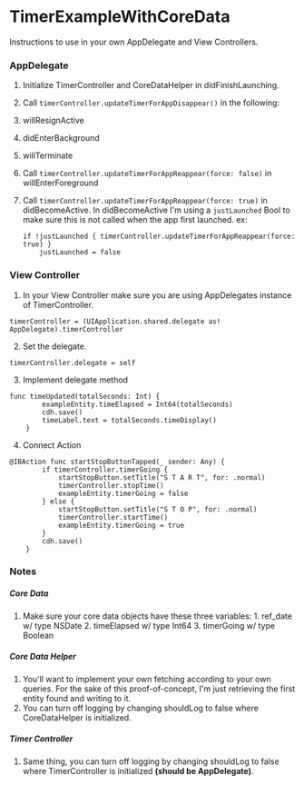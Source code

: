 # TimerExampleWithCoreData

Instructions to use in your own AppDelegate and View Controllers.

### AppDelegate

1. Initialize TimerController and CoreDataHelper in didFinishLaunching.
2. Call `timerController.updateTimerForAppDisappear()` in the following:
  1. willResignActive
  2. didEnterBackground
  3. willTerminate
3. Call `timerController.updateTimerForAppReappear(force: false)` in willEnterForeground
4. Call `timerController.updateTimerForAppReappear(force: true)` in didBecomeActive. In didBecomeActive I'm using a `justLaunched` Bool to make sure this is not called when the app first launched.
  ex: 
   
    ```
    if !justLaunched { timerController.updateTimerForAppReappear(force: true) }
		justLaunched = false
    ```
    
### View Controller
1. In your View Controller make sure you are using AppDelegates instance of TimerController.

  ```
  timerController = (UIApplication.shared.delegate as! AppDelegate).timerController
  ```
2. Set the delegate.

  ```
  timerController.delegate = self
  ```
3. Implement delegate method

```
func timeUpdated(totalSeconds: Int) {
		exampleEntity.timeElapsed = Int64(totalSeconds)
		cdh.save()
		timeLabel.text = totalSeconds.timeDisplay()
	}
```
4. Connect Action

```
@IBAction func startStopButtonTapped(_ sender: Any) {
		if timerController.timerGoing {
			startStopButton.setTitle("S T A R T", for: .normal)
			timerController.stopTime()
			exampleEntity.timerGoing = false
		} else {
			startStopButton.setTitle("S T O P", for: .normal)
			timerController.startTime()
			exampleEntity.timerGoing = true
		}
		cdh.save()
	}
  ```
  
### Notes
##### Core Data
  1. Make sure your core data objects have these three variables:
    1. ref_date w/ type NSDate
    2. timeElapsed w/ type Int64
    3. timerGoing w/ type Boolean
    
##### Core Data Helper
  1. You'll want to implement your own fetching according to your own queries. For the sake of this proof-of-concept, I'm just retrieving the first entity found and writing to it.
  2. You can turn off logging by changing shouldLog to false where CoreDataHelper is initialized.

##### Timer Controller
  1. Same thing, you can turn off logging by changing shouldLog to false where TimerController is initialized **(should be AppDelegate)**.
